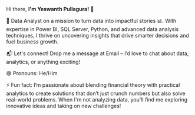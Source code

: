 Hi there, **I'm Yeswanth Pullagura!** 👋

💼 Data Analyst on a mission to turn data into impactful stories 📊. With expertise in Power BI, SQL Server, Python, and advanced data analysis techniques, I thrive on uncovering insights that drive smarter decisions and fuel business growth.

📬 Let's connect! Drop me a message at Email – I’d love to chat about data, analytics, or anything exciting!

😄 Pronouns: He/Him

⚡ Fun fact: I’m passionate about blending financial theory with practical analytics to create solutions that don’t just crunch numbers but also solve real-world problems. When I'm not analyzing data, you'll find me exploring innovative ideas and taking on new challenges!
